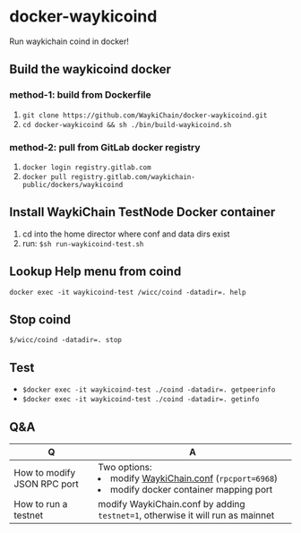 # docker-waykicoind
Run waykichain coind in docker!

## Build the waykicoind docker
### method-1: build from Dockerfile
1. ```git clone https://github.com/WaykiChain/docker-waykicoind.git```
1. ```cd docker-waykicoind && sh ./bin/build-waykicoind.sh```

### method-2: pull from GitLab docker registry
1. ```docker login registry.gitlab.com```
1. ```docker pull registry.gitlab.com/waykichain-public/dockers/waykicoind```

## Install WaykiChain TestNode Docker container
1. cd into the home director where conf and data dirs exist
2. run: ```$sh run-waykicoind-test.sh```

## Lookup Help menu from coind
```docker exec -it waykicoind-test /wicc/coind -datadir=. help```

## Stop coind 
```$/wicc/coind -datadir=. stop```

## Test
* ```$docker exec -it waykicoind-test ./coind -datadir=. getpeerinfo```
* ```$docker exec -it waykicoind-test ./coind -datadir=. getinfo```

## Q&A

|Q | A|
|--|--|
|How to modify JSON RPC port | Two options: <br> <li>modify [WaykiChain.conf](https://github.com/WaykiChain/WaykiChain/wiki/WaykiChain.conf) (```rpcport=6968```)<li>modify docker container mapping port |
|How to run a testnet | modify WaykiChain.conf by adding ```testnet=1```, otherwise it will run as mainnet |

